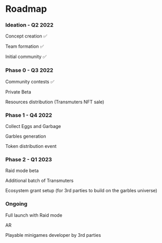 # Roadmap

### Ideation - Q2 2022

Concept creation ✅

Team formation ✅

Initial community ✅

### Phase 0 - Q3 2022

Community contests ✅

Private Beta&#x20;

Resources distribution (Transmuters NFT sale)

### Phase 1 - Q4 2022

Collect Eggs and Garbage

Garbles generation

Token distribution event

### Phase 2 - Q1 2023

Raid mode beta

Additional batch of Transmuters

Ecosystem grant setup (for 3rd parties to build on the garbles universe)

### Ongoing

Full launch with Raid mode

AR

Playable minigames developer by 3rd parties
